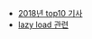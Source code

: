 * [2018년 top10 기사](https://medium.mybridge.co/vue-js-top-10-articles-for-the-past-month-v-mar-2018-1d54d9f944fa)
* [lazy load 관련](https://alexjoverm.github.io/2017/07/16/Lazy-load-in-Vue-using-Webpack-s-code-splitting/)